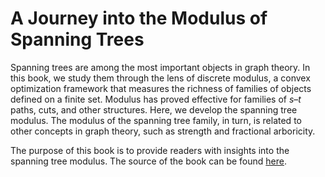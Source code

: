 # A Journey into the Modulus of Spanning Trees

Spanning trees are among the most important objects in graph theory. In this book,
we study them through the lens of discrete modulus, a convex optimization
framework that measures the richness of families of objects defined on a finite set.
Modulus has proved effective for families of $s$–$t$ paths, cuts, and other structures.
Here, we develop the spanning tree modulus. The modulus of the spanning tree family,
in turn, is related to other concepts in graph theory, such as strength and fractional arboricity.

The purpose of this book is to provide readers with insights into the spanning tree modulus. The source of the book can be found [here](https://github.com/ngochuytruong/Spanning-tree-modulus).

```{tableofcontents}
```